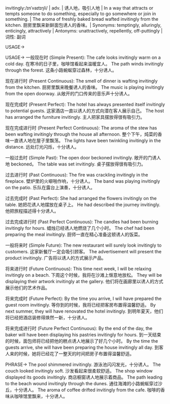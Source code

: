 invitingly:/ɪnˈvaɪtɪŋli/ | adv. | 诱人地，吸引人地 | In a way that attracts or tempts someone to do something, especially to go somewhere or join in something. | The aroma of freshly baked bread wafted invitingly from the kitchen.  厨房里飘来新鲜面包诱人的香味。| Synonyms: temptingly, alluringly, enticingly, attractively | Antonyms: unattractively, repellently, off-puttingly | 词性: 副词

USAGE->

USAGE->
一般现在时 (Simple Present):
The cafe looks invitingly warm on a cold day.  在寒冷的日子里，咖啡馆看起来温暖宜人。
The path winds invitingly through the forest.  这条小路蜿蜒穿过森林，十分诱人。


现在进行时 (Present Continuous):
The smell of dinner is wafting invitingly from the kitchen. 厨房里飘来晚餐诱人的香味。
The music is playing invitingly from the open doorway.  从敞开的门口传来的音乐声十分诱人。


现在完成时 (Present Perfect):
The hotel has always presented itself invitingly to potential guests.  这家酒店一直以诱人的方式向潜在客人展示自己。
The host has arranged the furniture invitingly. 主人把家具摆放得很有吸引力。


现在完成进行时 (Present Perfect Continuous):
The aroma of the stew has been wafting invitingly through the house all afternoon.  整个下午，炖菜的香味一直诱人地在屋子里飘荡。
The lights have been twinkling invitingly in the distance. 远处灯光闪烁，十分诱人。


一般过去时 (Simple Past):
The open door beckoned invitingly.  敞开的门诱人地 beckoned。
The table was set invitingly.  桌子摆放得很有吸引力。


过去进行时 (Past Continuous):
The fire was crackling invitingly in the fireplace.  壁炉里的火噼啪作响，十分诱人。
The band was playing invitingly on the patio.  乐队在露台上演奏，十分诱人。


过去完成时 (Past Perfect):
She had arranged the flowers invitingly on the table.  她把花诱人地摆放在桌子上。
He had described the journey invitingly. 他把旅程描述得十分诱人。


过去完成进行时 (Past Perfect Continuous):
The candles had been burning invitingly for hours.  蜡烛已经诱人地燃烧了几个小时。
The chef had been preparing the meal invitingly. 厨师一直在精心准备这顿诱人的饭菜。



一般将来时 (Simple Future):
The new restaurant will surely look invitingly to customers.  这家新餐厅一定会吸引顾客。
The advertisement will present the product invitingly. 广告将以诱人的方式展示产品。


将来进行时 (Future Continuous):
This time next week, I will be relaxing invitingly on a beach.  下周这个时候，我将在沙滩上惬意地放松。
They will be displaying their artwork invitingly at the gallery.  他们将在画廊里以诱人的方式展示他们的艺术作品。


将来完成时 (Future Perfect):
By the time you arrive, I will have prepared the guest room invitingly.  等你到的时候，我将已经把客房布置得温馨舒适。
By next summer, they will have renovated the hotel invitingly.  到明年夏天，他们将已经把酒店装修得焕然一新，十分诱人。


将来完成进行时 (Future Perfect Continuous):
By the end of the day, the baker will have been displaying his pastries invitingly for hours.  到一天结束的时候，面包师将已经把他的糕点诱人地展示了好几个小时。
By the time the guests arrive, she will have been preparing the house invitingly all day.  到客人来的时候，她将已经花了一整天的时间把房子布置得温馨舒适。


PHRASE->
The pool shimmered invitingly.  游泳池闪闪发光，十分诱人。
The couch looked invitingly soft.  沙发看起来很柔软舒适。
The shop window displayed its goods invitingly.  商店橱窗诱人地展示着商品。
The path leading to the beach wound invitingly through the dunes.  通往海滩的小路蜿蜒穿过沙丘，十分诱人。
The aroma of coffee drifted invitingly from the cafe.  咖啡的香味从咖啡馆里飘来，十分诱人。
